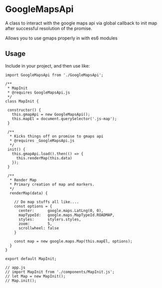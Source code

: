 # GoogleMapsApi

A class to interact with the google maps api via global callback to init map after successful resolution of the promise.

Allows you to use gmaps properly in with es6 modules


## Usage

Include in your project, and then use like:

```
import GoogleMapsApi from './GoogleMapsApi';

/**
 * MapInit
 * @requires GoogleMapsApi.js
 */
class MapInit {

 constructor() {
   this.gmapApi = new GoogleMapsApi();
   this.mapEl = document.querySelector('.js-map');
 }

 /**
  * Kicks things off on promise to gmaps api
  * @requires _GoogleMapsApi.js
  */
 init() {
   this.gmapApi.load().then(() => {
     this.renderMap(this.data)
   });
 }

 /**
  * Render Map
  * Primary creation of map and markers.
  */
  renderMap(data) {

    // Do map stuffs all like....
    const options = {
      center:      google.maps.LatLng(0, 0),
      mapTypeId:   google.maps.MapTypeId.ROADMAP,
      styles:      stylers.styles,
      zoom:        5,
      scrollwheel: false
    }

    const map = new google.maps.Map(this.mapEl, options);
  }
}

export default MapInit;

// app.js
// import MapInit from './components/MapInit.js';
// let Map = new MapInit();
// Map.init();
```
